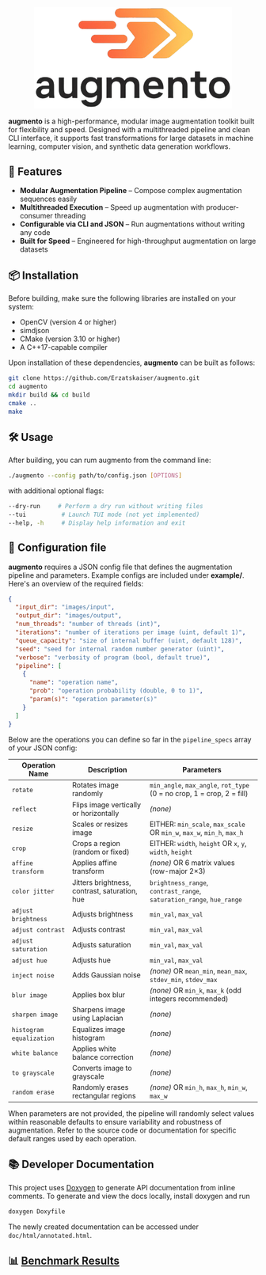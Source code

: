 <p align="center">
  <img src="./assets/augmento.png" alt="augmento logo" width="400"/>
</p>

**augmento** is a high-performance, modular image augmentation toolkit built for flexibility and speed. Designed with a multithreaded pipeline and clean CLI interface, it supports fast transformations for large datasets in machine learning, computer vision, and synthetic data generation workflows.

## 🚀 Features

- **Modular Augmentation Pipeline** – Compose complex augmentation sequences easily
- **Multithreaded Execution** – Speed up augmentation with producer-consumer threading
- **Configurable via CLI and JSON** – Run augmentations without writing any code
- **Built for Speed** – Engineered for high-throughput augmentation on large datasets

## 📦 Installation

Before building, make sure the following libraries are installed on your system:

- OpenCV (version 4 or higher)
- simdjson
- CMake (version 3.10 or higher)
- A C++17-capable compiler

Upon installation of these dependencies, **augmento** can be built as follows:

```bash
git clone https://github.com/Erzatskaiser/augmento.git
cd augmento
mkdir build && cd build
cmake ..
make
```

## 🛠️ Usage

After building, you can rum augmento from the command line:

```bash
./augmento --config path/to/config.json [OPTIONS]
```

with additional optional flags:

```bash
--dry-run     # Perform a dry run without writing files
--tui          # Launch TUI mode (not yet implemented)
--help, -h     # Display help information and exit
```

## 🧾 Configuration file

**augmento** requires a JSON config file that defines the augmentation pipeline and parameters. Example configs are included under **example/**. Here's an overview of the required fields:

```json
{
  "input_dir": "images/input",
  "output_dir": "images/output",
  "num_threads": "number of threads (int)",
  "iterations": "number of iterations per image (uint, default 1)",
  "queue_capacity": "size of internal buffer (uint, default 128)",
  "seed": "seed for internal random number generator (uint)",
  "verbose": "verbosity of program (bool, default true)",
  "pipeline": [
    {
      "name": "operation name",
      "prob": "operation probability (double, 0 to 1)",
      "param(s)": "operation parameter(s)"
    }
  ]
}
```
Below are the operations you can define so far in the `pipeline_specs` array of your JSON config:

| Operation Name         | Description                                          | Parameters                                                                    |
|------------------------|------------------------------------------------------|-------------------------------------------------------------------------------|
| `rotate`               | Rotates image randomly                               | `min_angle`, `max_angle`, `rot_type` (0 = no crop, 1 = crop, 2 = fill)        |
| `reflect`              | Flips image vertically or horizontally               | *(none)*                                                                      |
| `resize`               | Scales or resizes image                              | EITHER: `min_scale`, `max_scale` OR `min_w`, `max_w`, `min_h`, `max_h`        |
| `crop`                 | Crops a region (random or fixed)                     | EITHER: `width`, `height` OR `x`, `y`, `width`, `height`                      |
| `affine transform`     | Applies affine transform                             | *(none)* OR 6 matrix values (row-major 2×3)                                   |
| `color jitter`         | Jitters brightness, contrast, saturation, hue        | `brightness_range`, `contrast_range`, `saturation_range`, `hue_range`         |
| `adjust brightness`    | Adjusts brightness                                   | `min_val`, `max_val`                                                          |
| `adjust contrast`      | Adjusts contrast                                     | `min_val`, `max_val`                                                          |
| `adjust saturation`    | Adjusts saturation                                   | `min_val`, `max_val`                                                          |
| `adjust hue`           | Adjusts hue                                          | `min_val`, `max_val`                                                          |
| `inject noise`         | Adds Gaussian noise                                  | *(none)* OR `mean_min`, `mean_max`, `stdev_min`, `stdev_max`                  |
| `blur image`           | Applies box blur                                     | *(none)* OR `min_k`, `max_k` (odd integers recommended)                       |
| `sharpen image`        | Sharpens image using Laplacian                       | *(none)*                                                                      |
| `histogram equalization` | Equalizes image histogram                          | *(none)*                                                                      |
| `white balance`        | Applies white balance correction                     | *(none)*                                                                      |
| `to grayscale`         | Converts image to grayscale                          | *(none)*                                                                      |
| `random erase`         | Randomly erases rectangular regions                  | *(none)* OR `min_h`, `max_h`, `min_w`, `max_w`                                |

When parameters are not provided, the pipeline will randomly select values within reasonable defaults to ensure variability and robustness of augmentation. Refer to the source code or documentation for specific default ranges used by each operation.

## 📚 Developer Documentation

This project uses [Doxygen](https://www.doxygen.nl/) to generate API documentation from inline comments. To generate and view the docs locally, install doxygen and run

```bash
doxygen Doxyfile
```

The newly created documentation can be accessed under `doc/html/annotated.html`.

## 📊 [Benchmark Results](./benchmark/benchmark.md)
